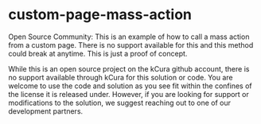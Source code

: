 # custom-page-mass-action

Open Source Community: This is an example of how to call a mass action from a custom page.  There is no support available for this and this method could break at anytime.  This is just a proof of concept.

While this is an open source project on the kCura github account, there is no support available through kCura for this solution or code. You are welcome to use the code and solution as you see fit within the confines of the license it is released under. However, if you are looking for support or modifications to the solution, we suggest reaching out to one of our development partners.
